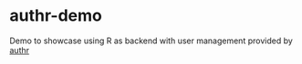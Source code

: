 # authr-demo

Demo to showcase using R as backend with user management provided by [authr](https://github.com/alexvpickering/authr)
